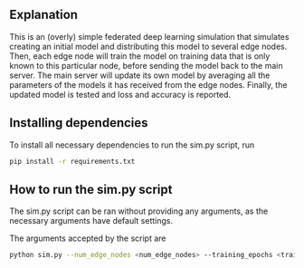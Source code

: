 ## Explanation
This is an (overly) simple federated deep learning simulation that simulates creating an initial model and distributing this model to several edge nodes. Then, each edge node will train the model on training data that is only known to this particular node, before sending the model back to the main server. The main server will update its own model by averaging all the parameters of the models it has received from the edge nodes. Finally, the updated model is tested and loss and accuracy is reported.

## Installing dependencies
To install all necessary dependencies to run the sim.py script, run
```bash
pip install -r requirements.txt
```
## How to run the sim.py script
The sim.py script can be ran without providing any arguments, as the necessary arguments have default settings.

The arguments accepted by the script are
```bash
python sim.py --num_edge_nodes <num_edge_nodes> --training_epochs <training_epochs> --training_lr <training_lr> --training_batch_size <training_batch_size>
```
